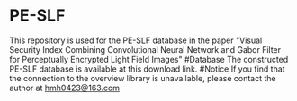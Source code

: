 # PE-SLF
This repository is used for the PE-SLF database in the paper "Visual Security Index Combining Convolutional Neural Network and Gabor Filter for Perceptually Encrypted Light Field Images"
#Database
The constructed PE-SLF database is available at this download link.
#Notice
If you find that the connection to the overview library is unavailable, please contact the author at hmh0423@163.com
